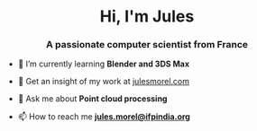 <h1 align="center">Hi, I'm Jules</h1>
<h3 align="center">A passionate computer scientist from France</h3>

- 🌱 I’m currently learning **Blender and 3DS Max**

- 📝 Get an insight of my work at [julesmorel.com](julesmorel.com)

- 💬 Ask me about **Point cloud processing**

- 📫 How to reach me **jules.morel@ifpindia.org**
